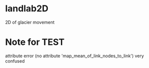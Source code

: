 # landlab2D
2D of glacier movement
# Note for TEST
attribute error (no attribute 'map_mean_of_link_nodes_to_link') very confused
